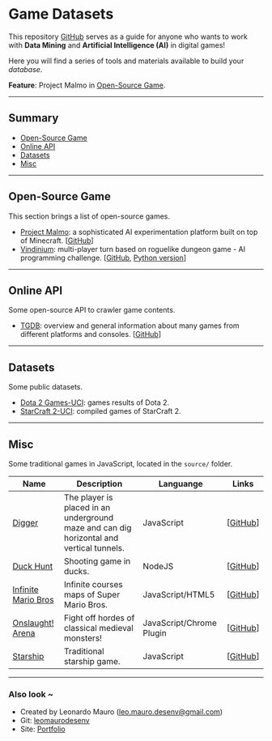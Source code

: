 # Game Datasets #
This repository [GitHub](https://github.com/leomaurodesenv/game-datasets) serves as a guide for anyone who wants to work with **Data Mining** and **Artificial Intelligence (AI)** in digital games!   

Here you will find a series of tools and materials available to build your _database_.   

**Feature**: Project Malmo in [Open-Source Game](#open-source-game).   
   
___
   
## Summary
- [Open-Source Game](#open-source-game)   
- [Online API](#online-api)   
- [Datasets](#datasets)   
- [Misc](#misc)   
   
___
   
## Open-Source Game
This section brings a list of open-source games.   
   
- [Project Malmo](https://www.microsoft.com/en-us/research/project/project-malmo/): a sophisticated AI experimentation platform built on top of Minecraft. \[[GitHub](https://github.com/Microsoft/malmo)]   
- [Vindinium](http://vind-legacy.thegrid.red/jh8l8yi1): multi-player turn based on roguelike dungeon game - AI programming challenge. \[[GitHub](https://github.com/ornicar/vindinium), [Python version](https://pythonhosted.org/vindinium/)]
   
___
   
## Online API
Some open-source API to crawler game contents.   
   
- [TGDB](https://thegamesdb.net/): overview and general information about many games from different platforms and consoles. \[[GitHub](https://github.com/TheGamesDB/TheGamesDB)]   
   
___
   
## Datasets
Some public datasets.   
   
- [Dota 2 Games-UCI](https://archive.ics.uci.edu/ml/datasets/Dota2+Games+Results): games results of Dota 2.   
- [StarCraft 2-UCI](https://archive.ics.uci.edu/ml/datasets/SkillCraft1+Master+Table+Dataset): compiled games of StarCraft 2.   
   
___
   
## Misc
Some traditional games in JavaScript, located in the `source/` folder.   
   
| Name                                                                                           | Description                                                                              | Languange                | Links                                                                                              |
|------------------------------------------------------------------------------------------------|------------------------------------------------------------------------------------------|--------------------------|----------------------------------------------------------------------------------------------------|
| [Digger](http://games.leonardomauro.com/digger/)                                               | The player is placed in an underground maze and can dig horizontal and vertical tunnels. | JavaScript               | \[[GitHub](https://github.com/leomaurodesenv/game-datasets/tree/master/sources/digger)]            |
| [Duck Hunt](http://duckhuntjs.com/)                                                            | Shooting game in ducks.                                                                  | NodeJS                   | \[[GitHub](https://github.com/MattSurabian/DuckHunt-JS)]                                           |
| [Infinite Mario Bros](https://openhtml5games.github.io/games-mirror/dist/mariohtml5/main.html) | Infinite courses maps of Super Mario Bros.                                               | JavaScript/HTML5         | \[[GitHub](https://github.com/leomaurodesenv/game-datasets/tree/master/sources/infinitemariobros)] |
| [Onslaught! Arena](http://arcade.lostdecadegames.com/onslaught-arena/)                         | Fight off hordes of classical medieval monsters!                                         | JavaScript/Chrome Plugin | \[[GitHub](https://github.com/lostdecade/onslaught_arena)]                                         |
| [Starship](http://games.leonardomauro.com/starshipsorades/)                                    | Traditional starship game.                                                               | JavaScript               | \[[GitHub](https://github.com/leomaurodesenv/game-datasets/tree/master/sources/starshipsorades)]   |   
   
___
   
### Also look ~  	
* Created by Leonardo Mauro (leo.mauro.desenv@gmail.com)   
* Git: [leomaurodesenv](https://github.com/leomaurodesenv/)   
* Site: [Portfolio](http://leonardomauro.com/portfolio/)   
